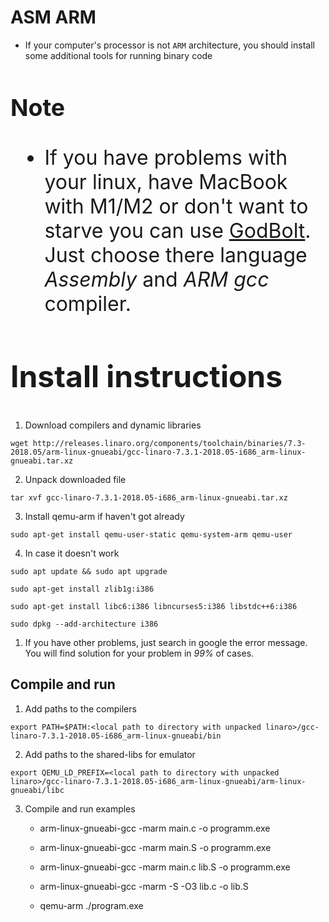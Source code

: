 # __ASM ARM__

- If your computer's processor is not `ARM` architecture, you should install some additional tools for running binary code

 <font size="6"> 

### Note

- If you have problems with your linux, have MacBook with M1/M2 or  don't want to starve you can use [GodBolt](https://godbolt.org). Just choose there language _Assembly_ and _ARM gcc_ compiler.

## Install instructions

</font> 

1. Download compilers and dynamic libraries

`wget http://releases.linaro.org/components/toolchain/binaries/7.3-2018.05/arm-linux-gnueabi/gcc-linaro-7.3.1-2018.05-i686_arm-linux-gnueabi.tar.xz`

2. Unpack downloaded file

`tar xvf gcc-linaro-7.3.1-2018.05-i686_arm-linux-gnueabi.tar.xz`

3. Install qemu-arm if haven't got already

`sudo apt-get install qemu-user-static qemu-system-arm qemu-user`

4. In case it doesn't work  

`sudo apt update && sudo apt upgrade`

`sudo apt-get install zlib1g:i386`

`sudo apt-get install libc6:i386 libncurses5:i386 libstdc++6:i386`

`sudo dpkg --add-architecture i386`

1. If you have other problems, just search in google the error message. You will find solution for your problem in *99%* of cases.

## Compile and run

1. Add paths to the compilers

`export PATH=$PATH:<local path to directory with unpacked linaro>/gcc-linaro-7.3.1-2018.05-i686_arm-linux-gnueabi/bin`

2. Add paths to the shared-libs for emulator

`export QEMU_LD_PREFIX=<local path to directory with unpacked linaro>/gcc-linaro-7.3.1-2018.05-i686_arm-linux-gnueabi/arm-linux-gnueabi/libc`

3. Compile and run examples
   
   - arm-linux-gnueabi-gcc -marm main.c -o programm.exe
   - arm-linux-gnueabi-gcc -marm main.S -o programm.exe 
   - arm-linux-gnueabi-gcc -marm main.c lib.S -o programm.exe 
   - arm-linux-gnueabi-gcc -marm -S -O3 lib.c -o lib.S

   - qemu-arm ./program.exe
